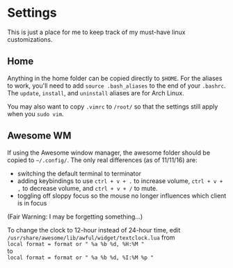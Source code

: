 # Settings

This is just a place for me to keep track of my must-have linux customizations.


## Home

Anything in the home folder can be copied directly to `$HOME`. For the aliases to work, you'll need to add `source .bash_aliases` to the end of your `.bashrc`. The `update`, `install`, and `uninstall` aliases are for Arch Linux.   

You may also want to copy `.vimrc` to `/root/` so that the settings still apply when you `sudo vim`.

## Awesome WM

If using the Awesome window manager, the awesome folder should be copied to `~/.config/`. The only real differences (as of 11/11/16) are:
+ switching the default terminal to terminator 
+ adding keybindings to use `ctrl + v + .` to increase volume, `ctrl + v + ,` to decrease volume, and `ctrl + v + /` to mute.
+ toggling off sloppy focus so the mouse no longer influences which client is in focus
   
(Fair Warning: I may be forgetting something...)

To change the clock to 12-hour instead of 24-hour time, edit `/usr/share/awesome/lib/awful/widget/textclock.lua` from  
`local format = format or " %a %b %d, %H:%M "`   
to   
`local format = format or " %a %b %d, %I:%M %p "`
